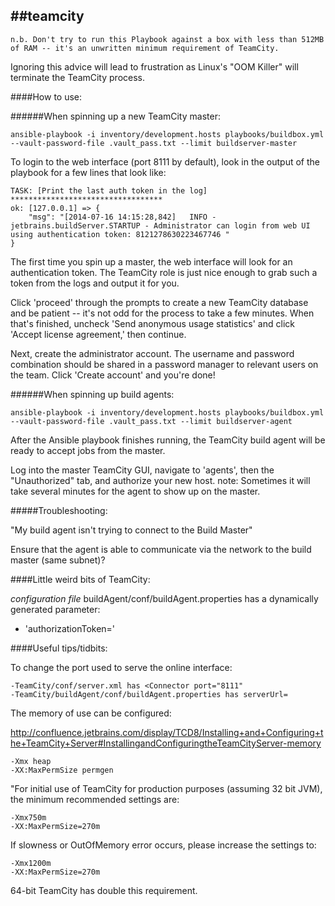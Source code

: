##teamcity
---

`n.b. Don't try to run this Playbook against a box with less than 512MB of RAM -- it's an unwritten minimum requirement of TeamCity.`

Ignoring this advice will lead to frustration as Linux's "OOM Killer" will terminate the TeamCity process.



####How to use:

######When spinning up a new TeamCity master:

`ansible-playbook -i inventory/development.hosts playbooks/buildbox.yml --vault-password-file .vault_pass.txt --limit buildserver-master`

To login to the web interface (port 8111 by default), look in the output of the playbook for a few lines that look like:

    TASK: [Print the last auth token in the log] **********************************
    ok: [127.0.0.1] => {
        "msg": "[2014-07-16 14:15:28,842]   INFO -  jetbrains.buildServer.STARTUP - Administrator can login from web UI using authentication token: 8121278630223467746 "
    }

The first time you spin up a master, the web interface will look for an authentication token.
The TeamCity role is just nice enough to grab such a token from the logs and output it for you.

Click 'proceed' through the prompts to create a new TeamCity database and be patient -- it's not odd for the process to take a few minutes.  When that's finished, uncheck 'Send anonymous usage statistics' and click 'Accept license agreement,' then continue.

Next, create the administrator account.  The username and password combination should be shared in a password manager to relevant users on the team.  Click 'Create account' and you're done!


######When spinning up build agents:

`ansible-playbook -i inventory/development.hosts playbooks/buildbox.yml --vault-password-file .vault_pass.txt --limit buildserver-agent`

After the Ansible playbook finishes running, the TeamCity build agent will be ready to accept jobs from the master.

Log into the master TeamCity GUI, navigate to 'agents', then the "Unauthorized" tab, and authorize your new host.  note: Sometimes it will take several minutes for the agent to show up on the master.


#####Troubleshooting:

"My build agent isn't trying to connect to the Build Master"

Ensure that the agent is able to communicate via the network to the build master (same subnet)?



####Little weird bits of TeamCity:

*configuration file* buildAgent/conf/buildAgent.properties has a dynamically generated parameter:
  
  - 'authorizationToken='



####Useful tips/tidbits:

To change the port used to serve the online interface:

    -TeamCity/conf/server.xml has <Connector port="8111"
    -TeamCity/buildAgent/conf/buildAgent.properties has serverUrl=
    
The memory of use can be configured: 

http://confluence.jetbrains.com/display/TCD8/Installing+and+Configuring+the+TeamCity+Server#InstallingandConfiguringtheTeamCityServer-memory

    -Xmx heap
    -XX:MaxPermSize permgen

"For initial use of TeamCity for production purposes (assuming 32 bit JVM), the minimum recommended settings are: 

	-Xmx750m 
	-XX:MaxPermSize=270m 

If slowness or OutOfMemory error occurs, please increase the settings to:

	-Xmx1200m 
	-XX:MaxPermSize=270m  

64-bit TeamCity has double this requirement.